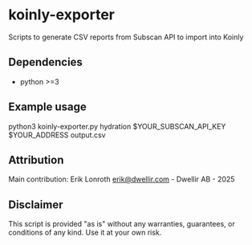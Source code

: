 # koinly-exporter
Scripts to generate CSV reports from Subscan API to import into Koinly

## Dependencies
 - python >=3

## Example usage
python3 koinly-exporter.py hydration $YOUR_SUBSCAN_API_KEY $YOUR_ADDRESS output.csv

## Attribution
Main contribution: Erik Lonroth <erik@dwellir.com> - Dwellir AB - 2025

## Disclaimer

This script is provided "as is" without any warranties, guarantees, or conditions of any kind. Use it at your own risk. 